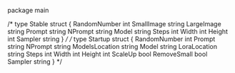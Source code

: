 package main

/*
type Stable struct {
 RandomNumber int
 SmallImage   string
 LargeImage   string
 Prompt       string
 NPrompt      string
 Model        string
 Steps        int
 Width        int
 Height       int
 Sampler      string
}
*/
/*
type Startup struct {
 RandomNumber   int
 Prompt         string
 NPrompt        string
 ModelsLocation string
 Model          string
 LoraLocation   string
 Steps          int
 Width          int
 Height         int
 ScaleUp        bool
 RemoveSmall    bool
 Sampler        string
}
*/
